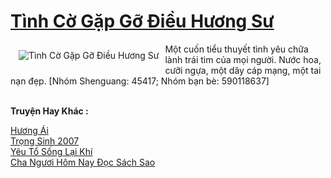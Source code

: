 <a href="https://truyentiki.com/tinh-co-gap-go-dieu-huong-su.30472/" title="Tình Cờ Gặp Gỡ Điều Hương Sư"><h1>Tình Cờ Gặp Gỡ Điều Hương Sư</h1></a><div style="display:table"><img align="right" style="float: left; padding: 10px;" src="https://truyentiki.com/a/img/str/src/30472.jpg" alt="Tình Cờ Gặp Gỡ Điều Hương Sư">Một cuốn tiểu thuyết tình yêu chữa lành trái tim của mọi người. Nước hoa, cưỡi ngựa, một dây cáp mạng, một tai nạn đẹp. [Nhóm Shenguang: 45417; Nhóm bạn bè: 590118637]</div><p><br><b>Truyện Hay Khác :</b></p><a href="https://truyentiki.com/huong-ai.30471/" alt="Hương Ái">Hương Ái</a><br/><a href="https://github.com/nownovels/top500/tree/master/truyenhay/33791/" alt="Trọng Sinh 2007">Trọng Sinh 2007</a><br/><a href="https://github.com/nownovels/truyenhay/tree/master/truyenhay/30482/README.md" alt="Yêu Tổ Sống Lại Khí">Yêu Tổ Sống Lại Khí</a><br/><a href="https://truyentiki.wordpress.com/2020/06/08/cha-nguoi-hom-nay-doc-sach-sao/" alt="Cha Ngươi Hôm Nay Đọc Sách Sao">Cha Ngươi Hôm Nay Đọc Sách Sao</a><br/>